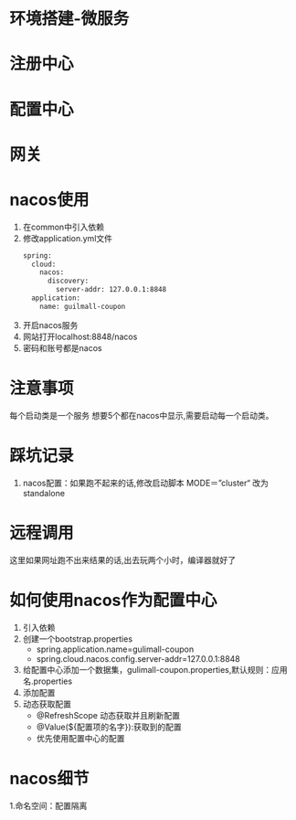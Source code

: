 # 环境搭建-微服务

# 注册中心




# 配置中心

# 网关

# nacos使用
1. 在common中引入依赖
2. 修改application.yml文件
    ```bash
    spring:
      cloud:
        nacos:
          discovery:
            server-addr: 127.0.0.1:8848
      application:
        name: guilmall-coupon
    ```
3. 开启nacos服务
4. 网站打开localhost:8848/nacos
5. 密码和账号都是nacos

# 注意事项
每个启动类是一个服务
想要5个都在nacos中显示,需要启动每一个启动类。


# 踩坑记录
1. nacos配置：如果跑不起来的话,修改启动脚本 MODE＝”cluster“ 改为 standalone

# 远程调用

这里如果网址跑不出来结果的话,出去玩两个小时，编译器就好了

# 如何使用nacos作为配置中心
1. 引入依赖
2. 创建一个bootstrap.properties
   - spring.application.name=gulimall-coupon
   - spring.cloud.nacos.config.server-addr=127.0.0.1:8848
3. 给配置中心添加一个数据集，gulimall-coupon.properties,默认规则：应用名.properties
4. 添加配置
5. 动态获取配置
   - @RefreshScope 动态获取并且刷新配置
   - @Value(${配置项的名字}):获取到的配置
   - 优先使用配置中心的配置

# nacos细节

1.命名空间：配置隔离


























